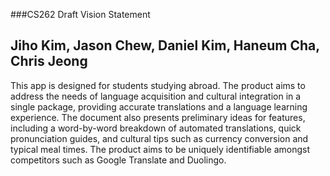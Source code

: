 ###CS262 Draft Vision Statement

## Jiho Kim, Jason Chew, Daniel Kim, Haneum Cha, Chris Jeong

This app is designed for students studying abroad. The product aims to address the needs of language acquisition and cultural integration in a single package, providing accurate translations and a language learning experience. The document also presents preliminary ideas for features, including a word-by-word breakdown of automated translations, quick pronunciation guides, and cultural tips such as currency conversion and typical meal times. The product aims to be uniquely identifiable amongst competitors such as Google Translate and Duolingo.
